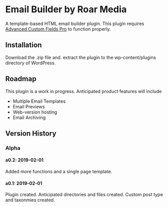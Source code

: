 # Email Builder by Roar Media
A template-based HTML email builder plugin. This plugin requires [Advanced Custom Fields Pro](https://www.advancedcustomfields.com/) to function properly.

## Installation
Download the .zip file and. extract the plugin to the wp-content/plugins directory of WordPress.

## Roadmap
This plugin is a work in progress. Anticipated product features will include
* Multiple Email Templates
* Email Previews
* Web-version hosting
* Email Archiving

## Version History
### Alpha
#### a0.2: 2019-02-01
Added more functions and a single page template.
#### a0.1: 2019-02-01
Plugin created. Anticipated directories and files created. Custom post type and taxonmies created.